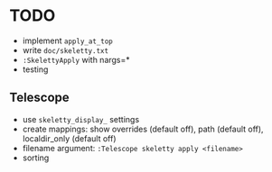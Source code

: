 # TODO
* implement `apply_at_top` 
* write `doc/skeletty.txt` 
* `:SkelettyApply` with nargs=*
* testing

## Telescope
* use `skeletty_display_` settings 
* create mappings: show overrides (default off), path (default off), localdir_only (default off)
* filename argument: `:Telescope skeletty apply <filename>` 
* sorting

